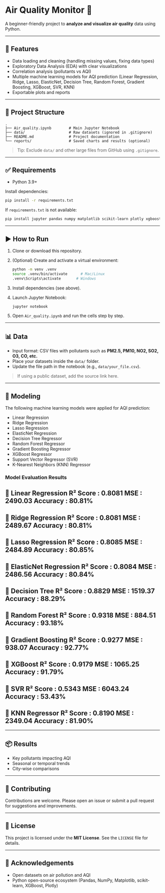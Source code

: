 # Air Quality Monitor 🫧

A beginner-friendly project to **analyze and visualize air quality** data using Python.

---

## 🔧 Features

* Data loading and cleaning (handling missing values, fixing data types)
* Exploratory Data Analysis (EDA) with clear visualizations
* Correlation analysis (pollutants vs AQI)
* Multiple machine learning models for AQI prediction (Linear Regression, Ridge, Lasso, ElasticNet, Decision Tree, Random Forest, Gradient Boosting, XGBoost, SVR, KNN)
* Exportable plots and reports

---

## 📁 Project Structure

```plaintext
.
├── Air_quality.ipynb        # Main Jupyter Notebook
├── data/                    # Raw datasets (ignored in .gitignore)
├── README.md                # Project documentation
└── reports/                 # Saved charts and results (optional)
```

> Tip: Exclude `data/` and other large files from GitHub using `.gitignore`.

---

## ✅ Requirements

* Python 3.9+

Install dependencies:

```bash
pip install -r requirements.txt
```

If `requirements.txt` is not available:

```bash
pip install jupyter pandas numpy matplotlib scikit-learn plotly xgboost
```

---

## ▶️ How to Run

1. Clone or download this repository.
2. (Optional) Create and activate a virtual environment:

   ```bash
   python -m venv .venv
   source .venv/bin/activate      # Mac/Linux
   .venv\Scripts\activate       # Windows
   ```
3. Install dependencies (see above).
4. Launch Jupyter Notebook:

   ```bash
   jupyter notebook
   ```
5. Open `Air_quality.ipynb` and run the cells step by step.

---

## 📊 Data

* Input format: CSV files with pollutants such as **PM2.5, PM10, NO2, SO2, O3, CO, etc.**
* Place your datasets inside the `data/` folder.
* Update the file path in the notebook (e.g., `data/your_file.csv`).

> If using a public dataset, add the source link here.

---

## 🧠 Modeling

The following machine learning models were applied for AQI prediction:

* Linear Regression
* Ridge Regression
* Lasso Regression
* ElasticNet Regression
* Decision Tree Regressor
* Random Forest Regressor
* Gradient Boosting Regressor
* XGBoost Regressor
* Support Vector Regressor (SVR)
* K-Nearest Neighbors (KNN) Regressor

### Model Evaluation Results

🔹 **Linear Regression**
R² Score : 0.8081
MSE      : 2490.03
Accuracy : 80.81%
-----------------

🔹 **Ridge Regression**
R² Score : 0.8081
MSE      : 2489.67
Accuracy : 80.81%
-----------------

🔹 **Lasso Regression**
R² Score : 0.8085
MSE      : 2484.89
Accuracy : 80.85%
-----------------

🔹 **ElasticNet Regression**
R² Score : 0.8084
MSE      : 2486.56
Accuracy : 80.84%
-----------------

🔹 **Decision Tree**
R² Score : 0.8829
MSE      : 1519.37
Accuracy : 88.29%
-----------------

🔹 **Random Forest**
R² Score : 0.9318
MSE      : 884.51
Accuracy : 93.18%
-----------------

🔹 **Gradient Boosting**
R² Score : 0.9277
MSE      : 938.07
Accuracy : 92.77%
-----------------

🔹 **XGBoost**
R² Score : 0.9179
MSE      : 1065.25
Accuracy : 91.79%
-----------------

🔹 **SVR**
R² Score : 0.5343
MSE      : 6043.24
Accuracy : 53.43%
-----------------

🔹 **KNN Regressor**
R² Score : 0.8190
MSE      : 2349.04
Accuracy : 81.90%
-----------------

---

## 📦 Results

* Key pollutants impacting AQI
* Seasonal or temporal trends
* City-wise comparisons


---


## 🤝 Contributing

Contributions are welcome. Please open an issue or submit a pull request for suggestions and improvements.

---

## 📝 License

This project is licensed under the **MIT License**. See the `LICENSE` file for details.

---

## 🙏 Acknowledgements

* Open datasets on air pollution and AQI
* Python open-source ecosystem (Pandas, NumPy, Matplotlib, scikit-learn, XGBoost, Plotly)

